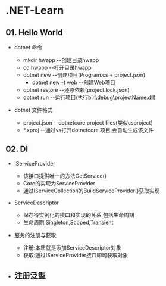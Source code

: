 # .NET-Learn

## 01. Hello World

- dotnet 命令
    - mkdir hwapp --创建目录hwapp
    - cd hwapp --打开目录hwapp
    - dotnet new --创建项目(Program.cs + project.json)
        - dotnet new -t web --创建Web项目
    - dotnet restore --还原依赖(project.lock.json)
    - dotnet run --运行项目(执行bin\debug\projectName.dll)

- dotnet 文件格式
    - project.json  --dotnetcore project files(类似csproject)
    - *.xproj       --通过vs打开dotnetcore 项目,会自动生成该文件


## 02. DI

- IServiceProvider
    - 该接口提供唯一的方法GetService()
    - Core的实现为ServiceProvider
    - 通过IServiceCollection的BuildServiceProvider()获取实现

- ServiceDescriptor
    - 保存待实例化的接口和实现的关系,包括生命周期
    - 生命周期:Singleton,Scoped,Transient

- 服务的注册与获取
    - 注册:本质就是添加ServiceDescriptor对象
    - 获取:通过IServiceProvider接口即可获取对象

- 注册泛型
    - 



